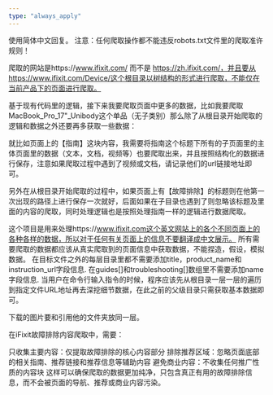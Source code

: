 ```yaml
---
type: "always_apply"
---
```


使用简体中文回复。
注意：任何爬取操作都不能违反robots.txt文件里的爬取准许规则！

爬取的网站是https://www.ifixit.com/ 而不是 https://zh.ifixit.com/，并且要从https://www.ifixit.com/Device/这个根目录以树结构的形式进行爬取，不能仅在当前产品下的页面进行爬取。

基于现有代码里的逻辑，接下来我要爬取页面中更多的数据，比如我要爬取MacBook_Pro_17"_Unibody这个单品（无子类别）那么除了从根目录开始爬取的逻辑和数据之外还要再多获取一些数据：

就比如页面上的【指南】这块内容，我需要将指南这个标题下所有的子页面里的主体页面里的数据（文本，文档，视频等）也要爬取出来，并且按照结构化的数据进行保存，注意如果爬取过程中遇到了视频或文档，请记录他们的url链接地址即可。

另外在从根目录开始爬取的过程中，如果页面上有【故障排除】的标题则在他第一次出现的路径上进行保存一次就好，后面如果在子目录也遇到了则忽略该标题及里面的内容的爬取，同时处理逻辑也是按照处理指南一样的逻辑进行数据爬取。

这个项目是用来处理https://www.ifixit.com这个英文网站上的各个不同页面上的各种各样的数据，所以对于任何有关页面上的信息不要翻译成中文展示。
所有需要爬取的数据都应该从真实爬取到的页面信息中获取数据，不能捏造，假设，模拟数据。
在目标文件之外的每层目录里都不需要添加title，product_name和instruction_url字段信息.
在guides[]和troubleshooting[]数组里不需要添加name字段信息.
当用户在命令行输入指令的时候，程序应该先从根目录一层一层的遍历到指定文件URL地址再去深挖细节数据，在此之前的父级目录只需获取基本数据即可。

下载的图片要和引用他的文件夹放同一层。

在iFixit故障排除内容爬取中，需要：

只收集主要内容：仅提取故障排除的核心内容部分
排除推荐区域：忽略页面底部的相关指南、推荐链接和推荐信息等辅助内容
避免商业内容：不收集任何推广性质的内容块
这样可以确保爬取的数据更加纯净，只包含真正有用的故障排除信息，而不会被页面的导航、推荐或商业内容污染。